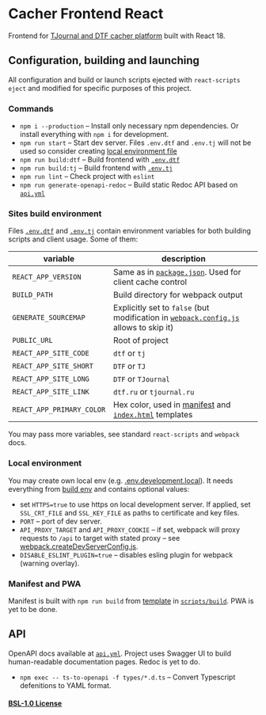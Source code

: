 # Cacher Frontend React

Frontend for [TJournal and DTF cacher platform](https://cacher.serguun42.ru) built with React 18.

## Configuration, building and launching

All configuration and build or launch scripts ejected with `react-scripts eject` and modified for specific purposes of this project.

### Commands

- `npm i --production` – Install only necessary npm dependencies. Or install everything with `npm i` for development.
- `npm run start` – Start dev server. Files `.env.dtf` and `.env.tj` will not be used so consider creating [local environment file](#local-environment)
- `npm run build:dtf` – Build frontend with [`.env.dtf`](#sites-build-environment)
- `npm run build:tj` – Build frontend with [`.env.tj`](#sites-build-environment)
- `npm run lint` – Check project with `eslint`
- `npm run generate-openapi-redoc` – Build static Redoc API based on [`api.yml`](./public/docs/api.yml) 

### Sites build environment

Files [`.env.dtf`](./.env.dtf) and [`.env.tj`](./.env.tj) contain environment variables for both building scripts and client usage. Some of them:

| variable                  | description                                                                                                             |
| ------------------------- | ----------------------------------------------------------------------------------------------------------------------- |
| `REACT_APP_VERSION`       | Same as in [`package.json`](./package.json). Used for client cache control                                              |
| `BUILD_PATH`              | Build directory for webpack output                                                                                      |
| `GENERATE_SOURCEMAP`      | Explicitly set to `false` (but modification in [`webpack.config.js`](./config/webpack.config.js#L32) allows to skip it) |
| `PUBLIC_URL`              | Root of project                                                                                                         |
| `REACT_APP_SITE_CODE`     | `dtf` or `tj`                                                                                                           |
| `REACT_APP_SITE_SHORT`    | `DTF` or `TJ`                                                                                                           |
| `REACT_APP_SITE_LONG`     | `DTF` or `TJournal`                                                                                                     |
| `REACT_APP_SITE_LINK`     | `dtf.ru` or `tjournal.ru`                                                                                               |
| `REACT_APP_PRIMARY_COLOR` | Hex color, used in [manifest](./config/manifest.template.json) and [`index.html`](./public/index.html) templates        |

You may pass more variables, see standard `react-scripts` and `webpack` docs.

### Local environment

You may create own local env (e.g. [.env.development.local](./.env.development.local)). It needs everything from [build env](#sites-build-environment) and contains optional values:

- set `HTTPS=true` to use https on local development server. If applied, set `SSL_CRT_FILE` and `SSL_KEY_FILE` as paths to certificate and key files.
- `PORT` – port of dev server.
- `API_PROXY_TARGET` and `API_PROXY_COOKIE` – if set, webpack will proxy requests to `/api` to target with stated proxy – see [webpack.createDevServerConfig.js](./config/webpack.createDevServerConfig.js#L78).
- `DISABLE_ESLINT_PLUGIN=true` – disables esling plugin for webpack (warning overlay).

### Manifest and PWA

Manifest is built with `npm run build` from [template](./config/manifest.template.json) in [`scripts/build`](./scripts/build.js#L213). PWA is yet to be done.

## API

OpenAPI docs available at [`api.yml`](./public/docs/api.yml). Project uses Swagger UI to build human-readable documentation pages. Redoc is yet to do.

- `npm exec -- ts-to-openapi -f types/*.d.ts` – Convert Typescript defenitions to YAML format.

#### [BSL-1.0 License](./LICENSE)
